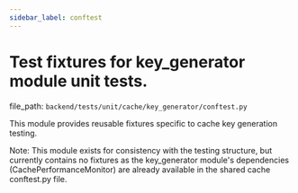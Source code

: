 ```yaml
---
sidebar_label: conftest
---
```


# Test fixtures for key_generator module unit tests.

  file_path: `backend/tests/unit/cache/key_generator/conftest.py`

This module provides reusable fixtures specific to cache key generation testing.

Note: This module exists for consistency with the testing structure,
but currently contains no fixtures as the key_generator module's dependencies
(CachePerformanceMonitor) are already available in the shared cache conftest.py file.

